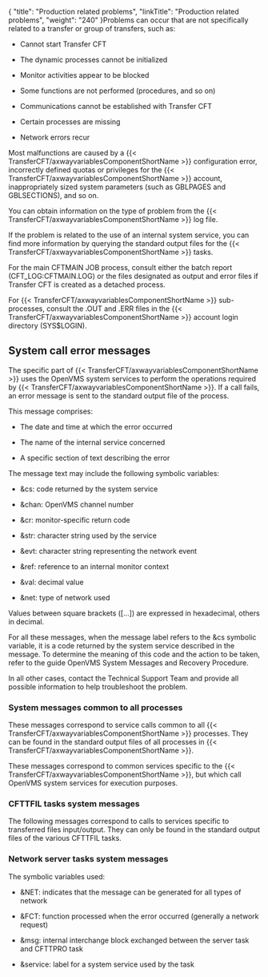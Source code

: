 {
    "title": "Production related problems",
    "linkTitle": "Production related problems",
    "weight": "240"
}Problems can occur that are not specifically related to a transfer or group of transfers, such as:

- Cannot start Transfer CFT

<!-- -->

- The dynamic processes cannot be initialized

<!-- -->

- Monitor activities appear to be blocked

<!-- -->

- Some functions are not performed (procedures, and so on)

<!-- -->

- Communications cannot be established with Transfer CFT

<!-- -->

- Certain processes are missing

<!-- -->

- Network errors recur

Most malfunctions are caused by a {{< TransferCFT/axwayvariablesComponentShortName  >}} configuration error, incorrectly defined quotas or privileges for the {{< TransferCFT/axwayvariablesComponentShortName  >}} account, inappropriately sized system parameters (such as GBLPAGES and GBLSECTIONS), and so on.

You can obtain information on the type of problem from the {{< TransferCFT/axwayvariablesComponentShortName  >}} log file.

If the problem is related to the use of an internal system service, you can find more information by querying the standard output files for the {{< TransferCFT/axwayvariablesComponentShortName  >}} tasks.

For the main CFTMAIN JOB process, consult either the batch report (CFT_LOG:CFTMAIN.LOG) or the files designated as output and error files if Transfer CFT is created as a detached process.

For {{< TransferCFT/axwayvariablesComponentShortName  >}} sub-processes, consult the .OUT and .ERR files in the {{< TransferCFT/axwayvariablesComponentShortName  >}} account login directory (SYS$LOGIN).

System call error messages
--------------------------

The specific part of {{< TransferCFT/axwayvariablesComponentShortName  >}} uses the OpenVMS system services to perform the operations required by {{< TransferCFT/axwayvariablesComponentShortName  >}}. If a call fails, an error message is sent to the standard output file of the process.

This message comprises:

- The date and time at which the error occurred

<!-- -->

- The name of the internal service concerned

<!-- -->

- A specific section of text describing the error

The message text may include the following symbolic variables:

- &cs: code returned by the system service

<!-- -->

- &chan: OpenVMS channel number

<!-- -->

- &cr: monitor-specific return code

<!-- -->

- &str: character string used by the service

<!-- -->

- &evt: character string representing the network event

<!-- -->

- &ref: reference to an internal monitor context

<!-- -->

- &val: decimal value

<!-- -->

- &net: type of network used

Values between square brackets ([...]) are expressed in hexadecimal, others in decimal.

For all these messages, when the message label refers to the &cs symbolic variable, it is a code returned by the system service described in the message. To determine the meaning of this code and the action to be taken, refer to the guide OpenVMS System Messages and Recovery Procedure.

In all other cases, contact the Technical Support Team and provide all possible information to help troubleshoot the problem.

### System messages common to all processes

These messages correspond to service calls common to all {{< TransferCFT/axwayvariablesComponentShortName  >}} processes. They can be found in the standard output files of all processes in {{< TransferCFT/axwayvariablesComponentShortName  >}}.

These messages correspond to common services specific to the {{< TransferCFT/axwayvariablesComponentShortName  >}}, but which call OpenVMS system services for execution purposes.

### CFTTFIL tasks system messages

The following messages correspond to calls to services specific to transferred files input/output. They can only be found in the standard output files of the various CFTTFIL tasks.

### Network server tasks system messages

The symbolic variables used:

- &NET: indicates that the message can be generated for all types of network

<!-- -->

- &FCT: function processed when the error occurred (generally a network request)

<!-- -->

- &msg: internal interchange block exchanged between the server task and CFTTPRO task

<!-- -->

- &service: label for a system service used by the task
